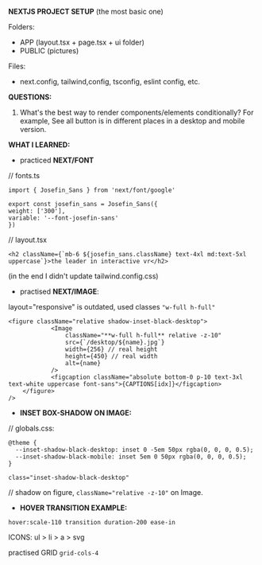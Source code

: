 **NEXTJS PROJECT SETUP** (the most basic one)

Folders:

- APP (layout.tsx + page.tsx + ui folder)
- PUBLIC (pictures)

Files:

- next.config, tailwind,config, tsconfig, eslint config, etc.

**QUESTIONS:**

1. What's the best way to render components/elements conditionally? For example, See all button is in different places in a desktop and mobile version.

**WHAT I LEARNED:**

- practiced **NEXT/FONT**

// fonts.ts

`import { Josefin_Sans } from 'next/font/google'`

```
export const josefin_sans = Josefin_Sans({
weight: ['300'],
variable: '--font-josefin-sans'
})
```

// layout.tsx

```
<h2 className={`mb-6 ${josefin_sans.className} text-4xl md:text-5xl uppercase`}>the leader in interactive vr</h2>
```

(in the end I didn't update tailwind.config.css)

- practised **NEXT/IMAGE**:

layout="responsive" is outdated, used classes `"w-full h-full"`

```
<figure className="relative shadow-inset-black-desktop">
            <Image
                className="**w-full h-full** relative -z-10"
                src={`/desktop/${name}.jpg`}
                width={256} // real height
                height={450} // real width
                alt={name}
            />
            <figcaption className="absolute bottom-0 p-10 text-3xl text-white uppercase font-sans">{CAPTIONS[idx]}</figcaption>
    </figure>
/>
```

- **INSET BOX-SHADOW ON IMAGE:**

// globals.css:

```
@theme {
  --inset-shadow-black-desktop: inset 0 -5em 50px rgba(0, 0, 0, 0.5);
  --inset-shadow-black-mobile: inset 5em 0 50px rgba(0, 0, 0, 0.5);
}

class="inset-shadow-black-desktop"
```

// shadow on figure, `className="relative -z-10"` on Image.

- **HOVER TRANSITION EXAMPLE:**

`hover:scale-110 transition duration-200 ease-in`

ICONS:
ul > li > a > svg

practised GRID
`grid-cols-4`
